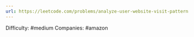 ```yaml
---
url: https://leetcode.com/problems/analyze-user-website-visit-pattern
---
```


Difficulty: #medium
Companies: #amazon